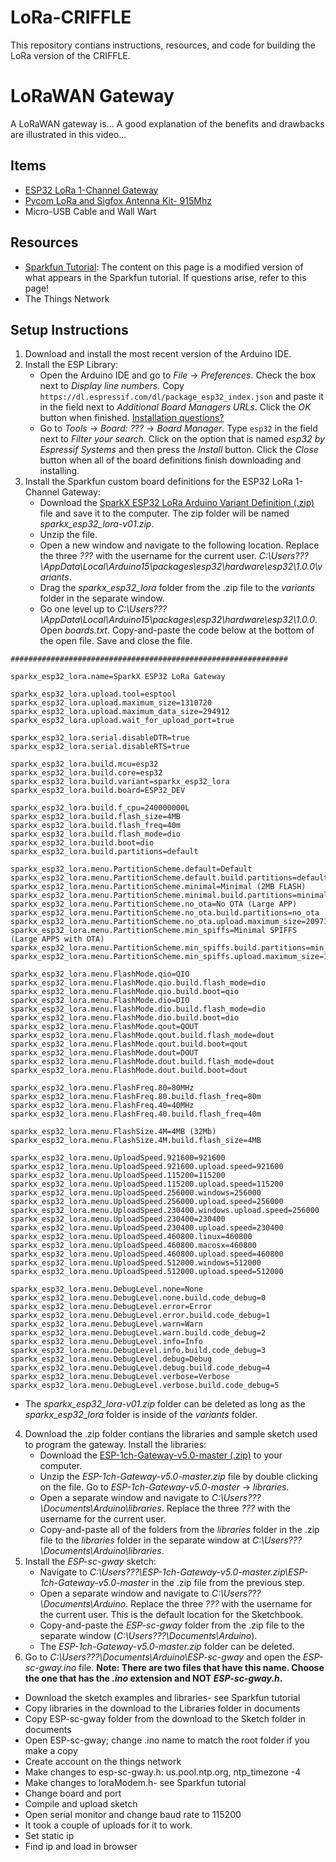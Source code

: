 # LoRa-CRIFFLE
This repository contians instructions, resources, and code for building the LoRa version of the CRIFFLE.
# LoRaWAN Gateway
A LoRaWAN gateway is... A good explanation of the benefits and drawbacks are illustrated in this video...
## Items
* [ESP32 LoRa 1-Channel Gateway](https://www.sparkfun.com/products/14893)
* [Pycom LoRa and Sigfox Antenna Kit- 915Mhz](https://www.sparkfun.com/products/14676)
* Micro-USB Cable and Wall Wart
## Resources
* [Sparkfun Tutorial](https://learn.sparkfun.com/tutorials/esp32-lora-1-ch-gateway-lorawan-and-the-things-network): The content on this page is a modified version of what appears in the Sparkfun tutorial. If questions arise, refer to this page!
* The Things Network
## Setup Instructions
1. Download and install the most recent version of the Arduino IDE.
2. Install the ESP Library:
   * Open the Arduino IDE and go to _File_ -> _Preferences_. Check the box next to _Display line numbers_. Copy `https://dl.espressif.com/dl/package_esp32_index.json` and paste it in the field next to _Additional Board Managers URLs_. Click the _OK_ button when finished. [Installation questions?](https://github.com/espressif/arduino-esp32/blob/master/docs/arduino-ide/boards_manager.md)
   * Go to _Tools_ -> _Board: ???_ -> _Board Manager_. Type `esp32` in the field next to _Filter your search_. Click on the option that is named _esp32 by Espressif Systems_ and then press the _Install_ button. Click the _Close_ button when all of the board definitions finish downloading and installing.
3. Install the Sparkfun custom board definitions for the ESP32 LoRa 1-Channel Gateway:
   * Download the [SparkX ESP32 LoRa Arduino Variant Definition (.zip)](https://cdn.sparkfun.com/assets/learn_tutorials/8/0/4/sparkx_esp32_lora-v01.zip) file and save it to the computer. The zip folder will be named _sparkx_esp32_lora-v01.zip_.
   * Unzip the file.
   * Open a new window and navigate to the following location. Replace the three _???_ with the username for the current user. _C:\Users\???\AppData\Local\Arduino15\packages\esp32\hardware\esp32\1.0.0\variants_.
   * Drag the _sparkx_esp32_lora_ folder from the .zip file to the _variants_ folder in the separate window.
   * Go one level up to _C:\Users\???\AppData\Local\Arduino15\packages\esp32\hardware\esp32\1.0.0_. Open _boards.txt_. Copy-and-paste the code below at the bottom of the open file. Save and close the file.
```
##############################################################

sparkx_esp32_lora.name=SparkX ESP32 LoRa Gateway

sparkx_esp32_lora.upload.tool=esptool
sparkx_esp32_lora.upload.maximum_size=1310720
sparkx_esp32_lora.upload.maximum_data_size=294912
sparkx_esp32_lora.upload.wait_for_upload_port=true

sparkx_esp32_lora.serial.disableDTR=true
sparkx_esp32_lora.serial.disableRTS=true

sparkx_esp32_lora.build.mcu=esp32
sparkx_esp32_lora.build.core=esp32
sparkx_esp32_lora.build.variant=sparkx_esp32_lora
sparkx_esp32_lora.build.board=ESP32_DEV

sparkx_esp32_lora.build.f_cpu=240000000L
sparkx_esp32_lora.build.flash_size=4MB
sparkx_esp32_lora.build.flash_freq=40m
sparkx_esp32_lora.build.flash_mode=dio
sparkx_esp32_lora.build.boot=dio
sparkx_esp32_lora.build.partitions=default

sparkx_esp32_lora.menu.PartitionScheme.default=Default
sparkx_esp32_lora.menu.PartitionScheme.default.build.partitions=default
sparkx_esp32_lora.menu.PartitionScheme.minimal=Minimal (2MB FLASH)
sparkx_esp32_lora.menu.PartitionScheme.minimal.build.partitions=minimal
sparkx_esp32_lora.menu.PartitionScheme.no_ota=No OTA (Large APP)
sparkx_esp32_lora.menu.PartitionScheme.no_ota.build.partitions=no_ota
sparkx_esp32_lora.menu.PartitionScheme.no_ota.upload.maximum_size=2097152
sparkx_esp32_lora.menu.PartitionScheme.min_spiffs=Minimal SPIFFS (Large APPS with OTA)
sparkx_esp32_lora.menu.PartitionScheme.min_spiffs.build.partitions=min_spiffs
sparkx_esp32_lora.menu.PartitionScheme.min_spiffs.upload.maximum_size=1966080

sparkx_esp32_lora.menu.FlashMode.qio=QIO
sparkx_esp32_lora.menu.FlashMode.qio.build.flash_mode=dio
sparkx_esp32_lora.menu.FlashMode.qio.build.boot=qio
sparkx_esp32_lora.menu.FlashMode.dio=DIO
sparkx_esp32_lora.menu.FlashMode.dio.build.flash_mode=dio
sparkx_esp32_lora.menu.FlashMode.dio.build.boot=dio
sparkx_esp32_lora.menu.FlashMode.qout=QOUT
sparkx_esp32_lora.menu.FlashMode.qout.build.flash_mode=dout
sparkx_esp32_lora.menu.FlashMode.qout.build.boot=qout
sparkx_esp32_lora.menu.FlashMode.dout=DOUT
sparkx_esp32_lora.menu.FlashMode.dout.build.flash_mode=dout
sparkx_esp32_lora.menu.FlashMode.dout.build.boot=dout

sparkx_esp32_lora.menu.FlashFreq.80=80MHz
sparkx_esp32_lora.menu.FlashFreq.80.build.flash_freq=80m
sparkx_esp32_lora.menu.FlashFreq.40=40MHz
sparkx_esp32_lora.menu.FlashFreq.40.build.flash_freq=40m

sparkx_esp32_lora.menu.FlashSize.4M=4MB (32Mb)
sparkx_esp32_lora.menu.FlashSize.4M.build.flash_size=4MB

sparkx_esp32_lora.menu.UploadSpeed.921600=921600
sparkx_esp32_lora.menu.UploadSpeed.921600.upload.speed=921600
sparkx_esp32_lora.menu.UploadSpeed.115200=115200
sparkx_esp32_lora.menu.UploadSpeed.115200.upload.speed=115200
sparkx_esp32_lora.menu.UploadSpeed.256000.windows=256000
sparkx_esp32_lora.menu.UploadSpeed.256000.upload.speed=256000
sparkx_esp32_lora.menu.UploadSpeed.230400.windows.upload.speed=256000
sparkx_esp32_lora.menu.UploadSpeed.230400=230400
sparkx_esp32_lora.menu.UploadSpeed.230400.upload.speed=230400
sparkx_esp32_lora.menu.UploadSpeed.460800.linux=460800
sparkx_esp32_lora.menu.UploadSpeed.460800.macosx=460800
sparkx_esp32_lora.menu.UploadSpeed.460800.upload.speed=460800
sparkx_esp32_lora.menu.UploadSpeed.512000.windows=512000
sparkx_esp32_lora.menu.UploadSpeed.512000.upload.speed=512000

sparkx_esp32_lora.menu.DebugLevel.none=None
sparkx_esp32_lora.menu.DebugLevel.none.build.code_debug=0
sparkx_esp32_lora.menu.DebugLevel.error=Error
sparkx_esp32_lora.menu.DebugLevel.error.build.code_debug=1
sparkx_esp32_lora.menu.DebugLevel.warn=Warn
sparkx_esp32_lora.menu.DebugLevel.warn.build.code_debug=2
sparkx_esp32_lora.menu.DebugLevel.info=Info
sparkx_esp32_lora.menu.DebugLevel.info.build.code_debug=3
sparkx_esp32_lora.menu.DebugLevel.debug=Debug
sparkx_esp32_lora.menu.DebugLevel.debug.build.code_debug=4
sparkx_esp32_lora.menu.DebugLevel.verbose=Verbose
sparkx_esp32_lora.menu.DebugLevel.verbose.build.code_debug=5
```
   * The _sparkx_esp32_lora-v01.zip_ folder can be deleted as long as the _sparkx_esp32_lora_ folder is inside of the _variants_ folder.
4. Download the .zip folder contians the libraries and sample sketch used to program the gateway. Install the libraries:
   * Download the [ESP-1ch-Gateway-v5.0-master (.zip)](https://github.com/things4u/ESP-1ch-Gateway-v5.0/archive/master.zip) to your computer.
   * Unzip the _ESP-1ch-Gateway-v5.0-master.zip_ file by double clicking on the file. Go to _ESP-1ch-Gateway-v5.0-master_ -> _libraries_.
   * Open a separate window and navigate to _C:\Users\???\Documents\Arduino\libraries_. Replace the three _???_ with the username for the current user.
   * Copy-and-paste all of the folders from the _libraries_ folder in the .zip file to the _libraries_ folder in the separate window at _C:\Users\???\Documents\Arduino\libraries_.
5. Install the _ESP-sc-gway_ sketch:
   * Navigate to _C:\Users\???\ESP-1ch-Gateway-v5.0-master.zip\ESP-1ch-Gateway-v5.0-master_ in the .zip file from the previous step.
   * Open a separate window and navigate to _C:\Users\???\Documents\Arduino_. Replace the three _???_ with the username for the current user. This is the default location for the Sketchbook.
   * Copy-and-paste the _ESP-sc-gway_ folder from the .zip file to the separate window (_C:\Users\???\Documents\Arduino_).
   * The _ESP-1ch-Gateway-v5.0-master.zip_ folder can be deleted.
6. Go to _C:\Users\???\Documents\Arduino\ESP-sc-gway_ and open the _ESP-sc-gway.ino_ file. **Note: There are two files that have this name. Choose the one that has the _.ino_ extension and NOT _ESP-sc-gway.h_.**

* Download the sketch examples and libraries- see Sparkfun tutorial
* Copy libraries in the download to the Libraries folder in documents
* Copy ESP-sc-gway folder from the download to the Sketch folder in documents
* Open ESP-sc-gway; change .ino name to match the root folder if you make a copy
* Create account on the things network
* Make changes to esp-sc-gway.h: us.pool.ntp.org, ntp_timezone -4
* Make changes to loraModem.h- see Sparkfun tutorial
* Change board and port
* Compile and upload sketch
* Open serial monitor and change baud rate to 115200
* It took a couple of uploads for it to work.
* Set static ip
* Find ip and load in browser
